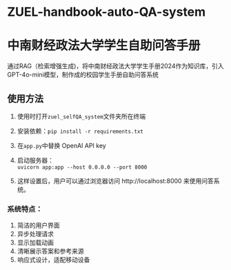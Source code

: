# ZUEL-handbook-auto-QA-system 
# 中南财经政法大学学生自助问答手册
通过RAG（检索增强生成)，将中南财经政法大学学生手册2024作为知识库，引入GPT-4o-mini模型，制作成的校园学生手册自助问答系统

## 使用方法
1. 使用时打开`zuel_selfQA_system`文件夹所在终端  

2. 安装依赖：`pip install -r requirements.txt`  

3. 在`app.py`中替换 OpenAI API key  

4. 启动服务器：  
`uvicorn app:app --host 0.0.0.0 --port 8000`  

5. 这样设置后，用户可以通过浏览器访问 http://localhost:8000 来使用问答系统。  


### 系统特点：
1. 简洁的用户界面
2. 异步处理请求
3. 显示加载动画
4. 清晰展示答案和参考来源
5. 响应式设计，适配移动设备

